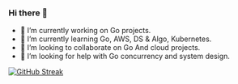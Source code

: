 ### Hi there 👋

- 🔭 I’m currently working on Go projects.
- 🌱 I’m currently learning Go, AWS, DS & Algo, Kubernetes.
- 👯 I’m looking to collaborate on Go And cloud projects.
- 🤔 I’m looking for help with Go concurrency and system design.
<!-- - 💬 Ask me about Anything 
- 📫 How to reach me: .
- 😄 Pronouns: ...
- ⚡ Fun fact: ...
-->
[![GitHub Streak](http://github-readme-streak-stats.herokuapp.com?user=sderohan&theme=dark&date_format=M%20j%5B%2C%20Y%5D)](https://git.io/streak-stats)
